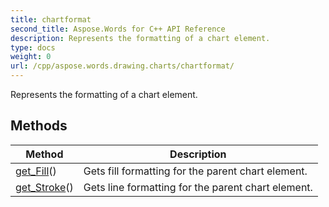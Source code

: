```yaml
---
title: chartformat
second_title: Aspose.Words for C++ API Reference
description: Represents the formatting of a chart element. 
type: docs
weight: 0
url: /cpp/aspose.words.drawing.charts/chartformat/
---
```


Represents the formatting of a chart element. 

## Methods

| Method | Description |
| --- | --- |
| [get_Fill](./get_fill/)() | Gets fill formatting for the parent chart element.  |
| [get_Stroke](./get_stroke/)() | Gets line formatting for the parent chart element.  |
